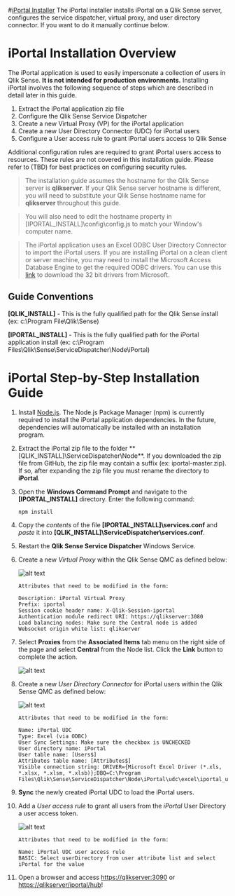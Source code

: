 #[iPortal Installer](https://github.com/eapowertools/iPortal/releases/download/RC2/iPortal_Setup.exe)
The iPortal installer installs iPortal on a Qlik Sense server, configures the service dispatcher, virtual proxy, and user directory connector.  If you want to do it manually continue below.

# iPortal Installation Overview

The iPortal application is used to easily impersonate a collection of users in Qlik Sense.  **It is not intended for production environments.**  Installing iPortal involves the following sequence of steps which are described in detail later in this guide.

1. Extract the iPortal application zip file
2. Configure the Qlik Sense Service Dispatcher
3. Create a new Virtual Proxy (VP) for the iPortal application
4. Create a new User Directory Connector (UDC) for iPortal users
5. Configure a User access rule to grant iPortal users access to Qlik Sense

Additional configuration rules are required to grant iPortal users access to resources.  These rules are not covered in this installation guide.  Please refer to (TBD) for best practices on configuring security rules.

> The installation guide assumes the hostname for the Qlik Sense server is **qlikserver**.  If your Qlik Sense server hostname is different, you will need to substitute your Qlik Sense hostname name for **qlikserver** throughout this guide.  

> You will also need to edit the hostname property in [IPORTAL_INSTALL]\config\config.js to match your Window's computer name. 

> The iPortal application uses an Excel ODBC User Directory Connector to import the iPortal users. If you are installing iPortal on a clean client or server machine, you may need to install the Microsoft Access Database Engine to get the required ODBC drivers.  You can use this [link](https://www.microsoft.com/en-us/download/confirmation.aspx?id=13255&6B49FDFB-8E5B-4B07-BC31-15695C5A2143=1) to download the 32 bit drivers from Microsoft.

## Guide Conventions

**[QLIK_INSTALL]** - This is the fully qualified path for the Qlik Sense install (ex: c:\Program File\Qlik\Sense)

**[IPORTAL_INSTALL]** - This is the fully qualified path for the iPortal application install (ex: c:\Program Files\Qlik\Sense\ServiceDispatcher\Node\iPortal)

# iPortal Step-by-Step Installation Guide
1. Install [Node.js](https://nodejs.org/en/).  The Node.js Package Manager (npm) is currently required to install the iPortal application dependencies.  In the future, dependencies will automatically be installed with an installation program.   
2. Extract the iPortal zip file to the folder **[QLIK_INSTALL]\ServiceDispatcher\Node\**.  If you downloaded the zip file from GitHub, the zip file may contain a suffix (ex: iportal-master.zip).  If so, after expanding the zip file you must rename the directory to **iPortal**.
3. Open the **Windows Command Prompt** and navigate to the **[IPORTAL_INSTALL]** directory.  Enter the following command:

    ```
    npm install
    ```

4. Copy the *contents* of the file **[IPORTAL_INSTALL]\services.conf** and *paste* it into **[QLIK_INSTALL]\ServiceDispatcher\services.conf**.
5. Restart the **Qlik Sense Service Dispatcher** Windows Service.
6. Create a new *Virtual Proxy* within the Qlik Sense QMC as defined below:

    ![alt text](https://github.com/eapowertools/iPortal/blob/master/public/images/vp_form.png?raw=true "Virtual Proxy Edit Form")

    ```
    Attributes that need to be modified in the form:
    
    Description: iPortal Virtual Proxy
    Prefix: iportal
    Session cookie header name: X-Qlik-Session-iportal
    Authentication module redirect URI: https://qlikserver:3080
    Load balancing nodes: Make sure the Central node is added
    Websocket origin white list: qlikserver
    ```
7. Select **Proxies** from the **Associated Items** tab menu on the right side of the page and select **Central** from the Node list.  Click the **Link** button to complete the action.

    ![alt text](https://github.com/eapowertools/iPortal/blob/master/public/images/vp_associated_items.png?raw=true "Virtual Proxy Edit Form")

8. Create a new *User Directory Connector* for iPortal users within the Qlik Sense QMC as defined below: 

    ![alt text](https://github.com/eapowertools/iPortal/blob/master/public/images/udc_excel.png?raw=true "Virtual Proxy Edit Form")
    
    ```
    Attributes that need to be modified in the form:
    
    Name: iPortal UDC
    Type: Excel (via ODBC)
    User Sync Settings: Make sure the checkbox is UNCHECKED
    User directory name: iPortal
    User table name: [Users$]
    Attributes table name: [Attributes$]
    Visible connection string: DRIVER={Microsoft Excel Driver (*.xls, *.xlsx, *.xlsm, *.xlsb)};DBQ=C:\Program Files\Qlik\Sense\ServiceDispatcher\Node\iPortal\udc\excel\iportal_users.xlsx
    ```

9. **Sync** the newly created iPortal UDC to load the iPortal users.

10. Add a *User access rule* to grant all users from the *iPortal* User Directory  a user access token.

    ![alt text](https://github.com/eapowertools/iPortal/blob/master/public/images/user_access_rule.png?raw=true "Virtual Proxy Edit Form")
    
    ```
    Attributes that need to be modified in the form:
    
    Name: iPortal UDC user access rule
    BASIC: Select userDirectory from user attribute list and select iPortal for the value
    ```
    
11. Open a browser and access [https://qlikserver:3090](https://qlikserver:3080) or [https://qlikserver/iportal/hub](https://qlikserver/iportal/hub)!
